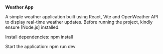 **Weather App**

A simple weather application built using React, Vite and OpenWeather API to display real-time weather updates.
Before running the project, kindly ensure [Node.js] installed.

Install dependencies:
npm install

Start the application:
npm run dev
